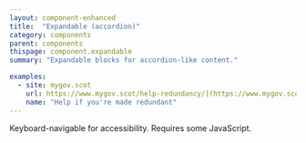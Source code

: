 ```yaml
---
layout: component-enhanced
title:  "Expandable (accordion)"
category: components
parent: components
thispage: component.expandable
summary: "Expandable blocks for accordion-like content."

examples:
  - site: mygov.scot
    url: https://www.mygov.scot/help-redundancy/](https://www.mygov.scot/help-redundancy/
    name: "Help if you're made redundant"
---
```


Keyboard-navigable for accessibility. Requires some JavaScript.
